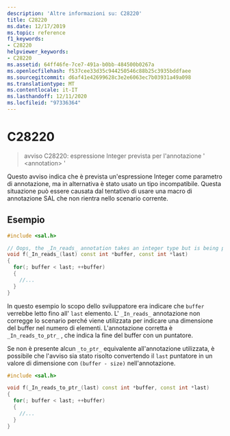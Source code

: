 ```yaml
---
description: 'Altre informazioni su: C28220'
title: C28220
ms.date: 12/17/2019
ms.topic: reference
f1_keywords:
- C28220
helpviewer_keywords:
- C28220
ms.assetid: 64ff46fe-7ce7-491a-b0bb-484500b0267a
ms.openlocfilehash: f537cee33d35c944250546c88b25c3935bddfaee
ms.sourcegitcommit: d6af41e42699628c3e2e6063ec7b03931a49a098
ms.translationtype: MT
ms.contentlocale: it-IT
ms.lasthandoff: 12/11/2020
ms.locfileid: "97336364"
---
```

# <a name="c28220"></a>C28220

> avviso C28220: espressione Integer prevista per l'annotazione ' \<annotation\> '

Questo avviso indica che è prevista un'espressione Integer come parametro di annotazione, ma in alternativa è stato usato un tipo incompatibile. Questa situazione può essere causata dal tentativo di usare una macro di annotazione SAL che non rientra nello scenario corrente.

## <a name="example"></a>Esempio

```cpp
#include <sal.h>

// Oops, the _In_reads_ annotation takes an integer type but is being passed a pointer
void f(_In_reads_(last) const int *buffer, const int *last)
{
  for(; buffer < last; ++buffer)
  {
    //...
  }
}
```

In questo esempio lo scopo dello sviluppatore era indicare che `buffer` verrebbe letto fino all' `last` elemento.  L' `_In_reads_` annotazione non corregge lo scenario perché viene utilizzata per indicare una dimensione del buffer nel numero di elementi. L'annotazione corretta è `_In_reads_to_ptr_` , che indica la fine del buffer con un puntatore.

Se non è presente alcun `_to_ptr_` equivalente all'annotazione utilizzata, è possibile che l'avviso sia stato risolto convertendo il `last` puntatore in un valore di dimensione con `(buffer - size)` nell'annotazione.

```cpp
#include <sal.h>

void f(_In_reads_to_ptr_(last) const int *buffer, const int *last)
{
  for(; buffer < last; ++buffer)
  {
    //...
  }
}
```
